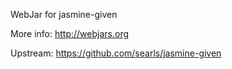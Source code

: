 WebJar for jasmine-given

More info: http://webjars.org

Upstream: https://github.com/searls/jasmine-given
